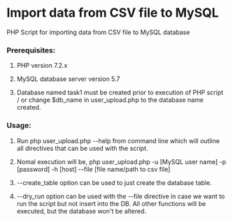 # Import data from CSV file to MySQL
PHP Script for importing data from CSV file to MySQL database

### Prerequisites:
1) PHP version 7.2.x

2) MySQL database server version 5.7

3) Database named task1 must be created prior to execution of PHP script / or change $db_name in user_upload.php to the database name created.

### Usage:
1) Run php user_upload.php --help from command line which will outline all directives that can be used with the script.

2) Nomal execution will be, php user_upload.php -u [MySQL user name] -p [password] -h [host] --file [file name/path to csv file]

3) --create_table option can be used to just create the database table.

4) --dry_run option can be used with the --file directive in case we want to run the script but not insert into the DB. All other functions will be executed, but the database won't be altered.
